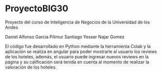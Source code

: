 # ProyectoBIG30

Proyecto del curso de Inteligencia de Negocios de la Universidad de los Andes

Daniel Alfonso Garcia Pilimur
Santiago Yesser Najar Gomez

El código fue desarrollado en Python mediante la herramienta Colab y la aplicación se realiza en angular para poder mostrarle al usuario los reviews de los hoteles, además, el usuario puede ingresar nuevos reviews en la página y su calificación será tenida en cuenta al momento de realizar la valoración de los hoteles.

